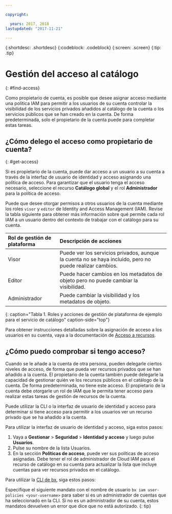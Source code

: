 ```yaml
---

copyright:

  years: 2017, 2018
lastupdated: "2017-11-21"

---
```


{:shortdesc: .shortdesc}
{:codeblock: .codeblock}
{:screen: .screen}
{:tip: .tip}

# Gestión del acceso al catálogo
{: #find-access}

Como propietario de cuenta, es posible que desee asignar acceso mediante una política IAM para permitir a los usuarios de su cuenta controlar la visibilidad de los servicios privados añadidos al catálogo de la cuenta o los servicios públicos que se han creado en la cuenta. De forma predeterminada, solo el propietario de la cuenta puede para completar estas tareas.

## ¿Cómo delego el acceso como propietario de cuenta?
{: #get-access}

Si es propietario de la cuenta, puede dar acceso a un usuario a su cuenta a través de la interfaz de usuario de identidad y acceso asignando una política de acceso. Para garantizar que el usuario tenga el acceso necesario, seleccione el recurso **Catálogo global** y el rol **Administrador** para la política de acceso.

Puede que desee otorgar permisos a otros usuarios de la cuenta mediante los roles `visor` y `editor` de Identity and Access Management (IAM). Revise la tabla siguiente para obtener más información sobre qué permite cada rol IAM a un usuario dentro del contexto de trabajar con el catálogo para su cuenta.

| Rol de gestión de plataforma | Descripción de acciones |
|:-----------------|:-----------------|
| Visor | Puede ver los servicios privados, aunque la cuenta no se haya incluido, pero no puede realizar cambios. |
| Editor | Puede hacer cambios en los metadatos de objeto pero no puede cambiar la visibilidad. |
| Administrador | Puede cambiar la visibilidad y los metadatos de objeto.  |
{: caption="Tabla 1. Roles y acciones de gestión de plataforma de ejemplo para el servicio de catálogo" caption-side="top"}

Para obtener instrucciones detalladas sobre la asignación de acceso a los usuarios en su cuenta, vaya a la documentación de [Acceso a recursos](/docs/iam/mngiam.html#iammanidaccser#resourceaccess).


## ¿Cómo puedo comprobar si tengo acceso?

Cuando se le añade a la cuenta de otra persona, pueden delegarle ciertos niveles de acceso, de forma que pueda ver recursos privados que se han añadido a la cuenta. El propietario de la cuenta también puede delegarle la capacidad de gestionar quién ve los recursos públicos en el catálogo de la cuenta. De forma predeterminada, no tiene este acceso. El propietario de la cuenta debe otorgarle un rol de IAM que le permita tener acceso para realizar estas tareas de gestión de recursos de la cuenta.

Puede utilizar la CLI o la interfaz de usuario de identidad y acceso para determinar si tiene acceso para permitir a los usuarios ver un recurso privado que se ha añadido a la cuenta.

Para utilizar la interfaz de usuario de identidad y acceso, siga estos pasos:

1. Vaya a **Gestionar** > **Seguridad** > **Identidad y acceso** y luego pulse **Usuarios**.
2. Pulse su nombre de la lista Usuarios.
3. En la sección **Políticas de acceso**, puede ver sus políticas de acceso asignadas. Debe tener el rol de administrador de Cloud IAM para el recurso de catálogo en su cuenta para actualizar la lista que incluye cuentas para ver recursos privados en el catálogo.

Para utilizar la [CLI de bx](/docs/cli/reference/bluemix_cli/bx_cli.html#bx_commands_iam), siga estos pasos:

Especifique el siguiente mandato con el nombre de usuario `bx iam user-policies <your-username>` para saber si es un administrador de cuentas que ha seleccionado en la CLI. Si no es un administrador de su cuenta, estos mandatos devuelven un error que dice que no está autorizado.
{: tip}
